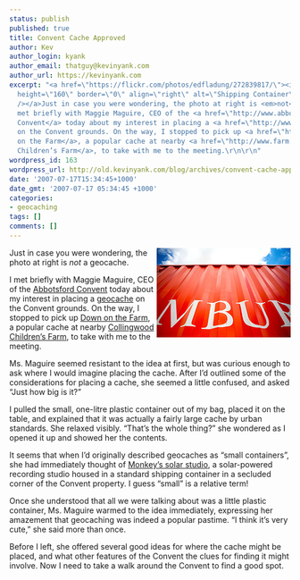 ```yaml
---
status: publish
published: true
title: Convent Cache Approved
author: Kev
author_login: kyank
author_email: thatguy@kevinyank.com
author_url: https://kevinyank.com
excerpt: "<a href=\"https://flickr.com/photos/edfladung/272839817/\"><img width=\"240\"
  height=\"160\" border=\"0\" align=\"right\" alt=\"Shipping Container\" src=\"/assets/wp-content/uploads/2007/07/272839817_773c71f827_m.jpg\"
  /></a>Just in case you were wondering, the photo at right is <em>not</em> a geocache.\r\n\r\nI
  met briefly with Maggie Maguire, CEO of the <a href=\"http://www.abbotsfordconvent.com.au/\">Abbotsford
  Convent</a> today about my interest in placing a <a href=\"http://www.geocaching.com/\">geocache</a>
  on the Convent grounds. On the way, I stopped to pick up <a href=\"http://www.geocaching.com/seek/cache_details.aspx?wp=GCXABB\">Down
  on the Farm</a>, a popular cache at nearby <a href=\"http://www.farm.org.au/\">Collingwood
  Children’s Farm</a>, to take with me to the meeting.\r\n\r\n"
wordpress_id: 163
wordpress_url: http://old.kevinyank.com/blog/archives/convent-cache-approved
date: '2007-07-17T15:34:45+1000'
date_gmt: '2007-07-17 05:34:45 +1000'
categories:
- geocaching
tags: []
comments: []
---
```

<p><a href="https://flickr.com/photos/edfladung/272839817/"><img width="240" height="160" border="0" align="right" alt="Shipping Container" src="/assets/wp-content/uploads/2007/07/272839817_773c71f827_m.jpg" /></a>Just in case you were wondering, the photo at right is <em>not</em> a geocache.</p>
<p>I met briefly with Maggie Maguire, CEO of the <a href="http://www.abbotsfordconvent.com.au/">Abbotsford Convent</a> today about my interest in placing a <a href="http://www.geocaching.com/">geocache</a> on the Convent grounds. On the way, I stopped to pick up <a href="http://www.geocaching.com/seek/cache_details.aspx?wp=GCXABB">Down on the Farm</a>, a popular cache at nearby <a href="http://www.farm.org.au/">Collingwood Children’s Farm</a>, to take with me to the meeting.</p>
<p><a id="more"></a><a id="more-163"></a>Ms. Maguire seemed resistant to the idea at first, but was curious enough to ask where I would imagine placing the cache. After I’d outlined some of the considerations for placing a cache, she seemed a little confused, and asked “Just how big is it?”</p>
<p>I pulled the small, one-litre plastic container out of my bag, placed it on the table, and explained that it was actually a fairly large cache by urban standards. She relaxed visibly. “That’s the whole thing?” she wondered as I opened it up and showed her the contents.</p>
<p>It seems that when I’d originally described geocaches as “small containers”, she had immediately thought of <a href="http://www.abbotsfordconvent.com.au/community/artists/monkeys_solar_studio">Monkey’s solar studio</a>, a solar-powered recording studio housed in a standard shipping container in a secluded corner of the Convent property. I guess “small” is a relative term!</p>
<p>Once she understood that all we were talking about was a little plastic container, Ms. Maguire warmed to the idea immediately, expressing her amazement that geocaching was indeed a popular pastime. “I think it’s very cute,” she said more than once.</p>
<p>Before I left, she offered several good ideas for where the cache might be placed, and what other features of the Convent the clues for finding it might involve. Now I need to take a walk around the Convent to find a good spot.</p>
